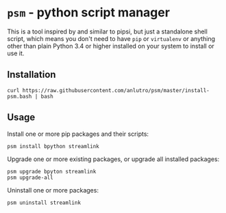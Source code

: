 # `psm` - python script manager

This is a tool inspired by and similar to pipsi, but just a standalone shell script, which means you don't need to have `pip` or `virtualenv` or anything other than plain Python 3.4 or higher installed on your system to install or use it.

## Installation

```
curl https://raw.githubusercontent.com/anlutro/psm/master/install-psm.bash | bash
```

## Usage

Install one or more pip packages and their scripts:

```
psm install bpython streamlink
```

Upgrade one or more existing packages, or upgrade all installed packages:

```
psm upgrade bpyton streamlink
psm upgrade-all
```

Uninstall one or more packages:

```
psm uninstall streamlink
```
